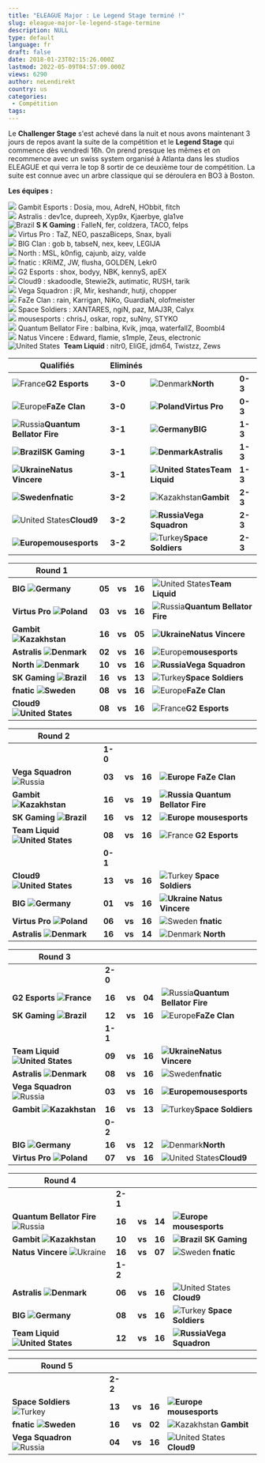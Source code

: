 ```yaml
---
title: "ELEAGUE Major : Le Legend Stage terminé !"
slug: eleague-major-le-legend-stage-termine
description: NULL
type: default
language: fr
draft: false
date: 2018-01-23T02:15:26.000Z
lastmod: 2022-05-09T04:57:09.000Z
views: 6290
author: neLendirekt
country: us
categories:
 - Compétition
tags:
---
```

Le **Challenger Stage** s'est achevé dans la nuit et nous avons maintenant 3 jours de repos avant la suite de la compétition et le **Legend Stage** qui commence dès vendredi 16h. On prend presque les mêmes et on recommence avec un swiss system organisé à Atlanta dans les studios ELEAGUE et qui verra le top 8 sortir de ce deuxième tour de compétition. La suite est connue avec un arbre classique qui se déroulera en BO3 à Boston.

**Les équipes :**

![](/images/countries/kz.svg) Gambit Esports : Dosia, mou, AdreN, HObbit, fitch⁠  
![](/images/countries/dk.svg) Astralis : dev1ce, dupreeh, Xyp9x, Kjaerbye, gla1ve⁠  
![Brazil](/images/countries/br.svg)⁠ **S** **K Gaming** : FalleN, fer, coldzera, TACO, felps  
![](/images/countries/pl.svg) Virtus Pro : TaZ, NEO, paszaBiceps, Snax, byali⁠  
![](/images/countries/de.svg) BIG Clan : gob b, tabseN, nex, keev, LEGIJA⁠  
![](/images/countries/dk.svg) North : MSL, k0nfig, cajunb, aizy, valde⁠  
![](/images/countries/se.svg) fnatic : KRiMZ, JW, flusha, GOLDEN, Lekr0⁠  
![](/images/countries/fr.svg) G2 Esports : shox, bodyy, NBK, kennyS, apEX⁠  
![](/images/countries/us.svg) Cloud9 : skadoodle, Stewie2k, autimatic, RUSH, tarik⁠  
![](/images/countries/ru.svg) Vega Squadron : jR, Mir, keshandr, hutji, chopper⁠  
![](/images/countries/eu.svg) FaZe Clan : rain, Karrigan, NiKo, GuardiaN, olofmeister⁠  
![](/images/countries/tr.svg) Space Soldiers : XANTARES, ngiN, paz, MAJ3R, Calyx⁠  
![](/images/countries/eu.svg) mousesports : chrisJ, oskar, ropz, suNny, STYKO⁠  
![](/images/countries/ru.svg) Quantum Bellator Fire : balbina, Kvik, jmqa, waterfallZ, Boombl4⁠  
![](/images/countries/ua.svg) Natus Vincere : Edward, flamie, s1mple, Zeus, electronic⁠ ⁠  
![United States](/images/countries/us.svg)⁠ **⁠** **Team Liquid** : nitr0, EliGE, jdm64, Twistzz, Zews

  
| **Qualifiés**                                                 | **Eliminés** |                                                            |         |
| ------------------------------------------------------------- | ------------ | ---------------------------------------------------------- | ------- |
| ![France](/images/countries/fr.svg)⁠**G2 Esports**            | **3-0**      | ![Denmark](/images/countries/dk.svg)**North**              | **0-3** |
| ![Europe](/images/countries/eu.svg)⁠**FaZe Clan**             | **3-0**      | **![Poland](/images/countries/pl.svg)⁠Virtus Pro**         | **0-3** |
| ![Russia](/images/countries/ru.svg)⁠**Quantum Bellator Fire** | **3-1**      | **![Germany](/images/countries/de.svg)⁠BIG**               | **1-3** |
| **![Brazil](/images/countries/br.svg)⁠SK Gaming**             | **3-1**      | **![Denmark](/images/countries/dk.svg)⁠Astralis**          | **1-3** |
| **![Ukraine](/images/countries/ua.svg)⁠Natus Vincere**        | **3-1**      | **![United States](/images/countries/us.svg)⁠Team Liquid** | **1-3** |
| **![Sweden](/images/countries/se.svg)⁠fnatic**                | **3-2**      | ![Kazakhstan](/images/countries/kz.svg)**Gambit**          | **2-3** |
| ![United States](/images/countries/us.svg)⁠**Cloud9**         | **3-2**      | **![Russia](/images/countries/ru.svg)⁠Vega Squadron**      | **2-3** |
| **![Europe](/images/countries/eu.svg)⁠mousesports**           | **3-2**      | ![Turkey](/images/countries/tr.svg)**⁠Space Soldiers**     | **2-3** |

  
| **Round 1**                                              |        |        |        |                                                               |
| -------------------------------------------------------- | ------ | ------ | ------ | ------------------------------------------------------------- |
| **BIG ![Germany](/images/countries/de.svg)** **⁠**       | **05** | **vs** | **16** | ![United States](/images/countries/us.svg)⁠**Team Liquid**    |
| **Virtus Pro ![Poland](/images/countries/pl.svg)⁠ ⁠**    | **03** | **vs** | **16** | ![Russia](/images/countries/ru.svg)⁠**Quantum Bellator Fire** |
| **Gambit ![Kazakhstan](/images/countries/kz.svg)** **⁠** | **16** | **vs** | **05** | **![Ukraine](/images/countries/ua.svg)⁠Natus Vincere**        |
| **Astralis ![Denmark](/images/countries/dk.svg)⁠**       | **02** | **vs** | **16** | ![Europe](/images/countries/eu.svg)⁠**mousesports**           |
| **North ![Denmark](/images/countries/dk.svg)** **⁠**     | **10** | **vs** | **16** | **![Russia](/images/countries/ru.svg)⁠Vega Squadron**         |
| **SK Gaming ![Brazil](/images/countries/br.svg)⁠**       | **16** | **vs** | **13** | ![Turkey](/images/countries/tr.svg)**⁠Space Soldiers**        |
| **fnatic ![Sweden](/images/countries/se.svg)⁠⁠**         | **08** | **vs** | **16** | ![Europe](/images/countries/eu.svg)⁠**FaZe Clan**             |
| **Cloud9 ![United States](/images/countries/us.svg)⁠**   | **08** | **vs** | **16** | ![France](/images/countries/fr.svg)⁠**G2 Esports**            |

  
| **Round 2**                                                 |        |        |        |                                                                |
| ----------------------------------------------------------- | ------ | ------ | ------ | -------------------------------------------------------------- |
| | **1-0**                                                   |        |        |        |                                                                |
| **Vega Squadron** ![Russia](/images/countries/ru.svg)       | **03** | **vs** | **16** | **![Europe](/images/countries/eu.svg)⁠ FaZe Clan**             |
| **Gambit ![Kazakhstan](/images/countries/kz.svg)**          | **16** | **vs** | **19** | **![Russia](/images/countries/ru.svg)⁠ Quantum Bellator Fire** |
| **SK Gaming ![Brazil](/images/countries/br.svg)**           | **16** | **vs** | **12** | **![Europe](/images/countries/eu.svg)⁠ mousesports**           |
| **Team Liquid![United States](/images/countries/us.svg)⁠⁠** | **08** | **vs** | **16** | ![France](/images/countries/fr.svg)⁠ **G2 Esports**            |
| | **0-1**                                                   |        |        |        |                                                                |
| **Cloud9 ![United States](/images/countries/us.svg)**       | **13** | **vs** | **16** | ![Turkey](/images/countries/tr.svg)**⁠ Space Soldiers**        |
| **BIG ![Germany](/images/countries/de.svg)⁠**               | **01** | **vs** | **16** | **![Ukraine](/images/countries/ua.svg)⁠ Natus Vincere**        |
| **Virtus Pro ![Poland](/images/countries/pl.svg)**          | **06** | **vs** | **16** | ![Sweden](/images/countries/se.svg)⁠ **fnatic**                |
| **Astralis ![Denmark](/images/countries/dk.svg)**           | **16** | **vs** | **14** | ![Denmark](/images/countries/dk.svg)⁠ **North**                |

  
| **Round 3**                                                |        |        |        |                                                               |
| ---------------------------------------------------------- | ------ | ------ | ------ | ------------------------------------------------------------- |
| | **2-0**                                                  |        |        |        |                                                               |
| **G2 Esports ![France](/images/countries/fr.svg)⁠⁠⁠**      | **16** | **vs** | **04** | ![Russia](/images/countries/ru.svg)⁠**Quantum Bellator Fire** |
| **SK Gaming ![Brazil](/images/countries/br.svg)**          | **12** | **vs** | **16** | ![Europe](/images/countries/eu.svg)⁠**FaZe Clan**             |
| | **1-1**                                                  |        |        |        |                                                               |
| **Team Liquid ![United States](/images/countries/us.svg)** | **09** | **vs** | **16** | **![Ukraine](/images/countries/ua.svg)⁠Natus Vincere**        |
| **Astralis ![Denmark](/images/countries/dk.svg)⁠**         | **08** | **vs** | **16** | ![Sweden](/images/countries/se.svg)⁠**fnatic**                |
| **Vega Squadron** ![Russia](/images/countries/ru.svg)⁠     | **03** | **vs** | **16** | **![Europe](/images/countries/eu.svg)⁠mousesports**           |
| **Gambit ![Kazakhstan](/images/countries/kz.svg)**         | **16** | **vs** | **13** | ![Turkey](/images/countries/tr.svg)**⁠Space Soldiers**        |
| | **0-2**                                                  |        |        |        |                                                               |
| **BIG ![Germany](/images/countries/de.svg)**               | **16** | **vs** | **12** | ![Denmark](/images/countries/dk.svg)**North**                 |
| **Virtus Pro ![Poland](/images/countries/pl.svg)**         | **07** | **vs** | **16** | ![United States](/images/countries/us.svg)**Cloud9**          |

  
| **Round 4**                                                   |        |        |        |                                                         |
| ------------------------------------------------------------- | ------ | ------ | ------ | ------------------------------------------------------- |
| | **2-1**                                                     |        |        |        |                                                         |
| **Quantum Bellator Fire** ![Russia](/images/countries/ru.svg) | **16** | **vs** | **14** | **![Europe](/images/countries/eu.svg)⁠ mousesports**    |
| **Gambit ![Kazakhstan](/images/countries/kz.svg)**            | **10** | **vs** | **16** | **![Brazil](/images/countries/br.svg)⁠ SK Gaming**      |
| **Natus Vincere** ![Ukraine](/images/countries/ua.svg)⁠       | **16** | **vs** | **07** | ![Sweden](/images/countries/se.svg)⁠ **fnatic**         |
| | **1-2**                                                     |        |        |        |                                                         |
| **Astralis ![Denmark](/images/countries/dk.svg)⁠**            | **06** | **vs** | **16** | ![United States](/images/countries/us.svg)⁠ **Cloud9**  |
| **BIG ![Germany](/images/countries/de.svg)⁠**                 | **08** | **vs** | **16** | ![Turkey](/images/countries/tr.svg)**⁠ Space Soldiers** |
| **Team Liquid ![United States](/images/countries/us.svg)⁠**   | **12** | **vs** | **16** | **![Russia](/images/countries/ru.svg)⁠Vega Squadron**   |

  
| **Round 5**                                             |        |        |        |                                                        |
| ------------------------------------------------------- | ------ | ------ | ------ | ------------------------------------------------------ |
| | **2-2**                                               |        |        |        |                                                        |
| **Space Soldiers** ![Turkey](/images/countries/tr.svg)⁠ | **13** | **vs** | **16** | **![Europe](/images/countries/eu.svg)⁠ ⁠mousesports**  |
| **fnatic ![Sweden](/images/countries/se.svg)⁠**         | **16** | **vs** | **02** | ![Kazakhstan](/images/countries/kz.svg)⁠ **Gambit**    |
| **Vega Squadron** ![Russia](/images/countries/ru.svg)   | **04** | **vs** | **16** | ![United States](/images/countries/us.svg)⁠ **Cloud9** |

